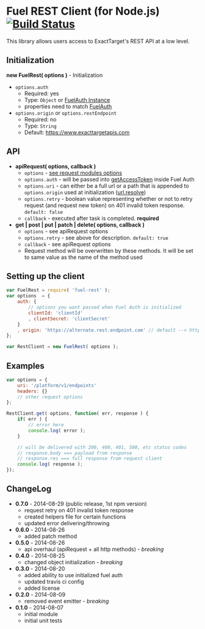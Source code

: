 Fuel REST Client (for Node.js) [![Build Status](https://travis-ci.org/ExactTarget/Fuel-Node-REST.svg?branch=master)](https://travis-ci.org/ExactTarget/Fuel-Node-REST)
=============

This library allows users access to ExactTarget's REST API at a low level.

## Initialization

**new FuelRest( options )** - Initialization

* `options.auth`
    * Required: yes
    * Type: `Object` or [FuelAuth Instance][1]
    * properties need to match [FuelAuth][1]
* `options.origin` or `options.restEndpoint`
    * Required: no
    * Type: `String`
    * Default: https://www.exacttargetapis.com

## API

* **apiRequest( options, callback )**
    * `options` - [see request modules options][3]
    * `options.auth` - will be passed into [getAccessToken][4] inside Fuel Auth
    * `options.uri` - can either be a full url or a path that is appended to `options.origin` used at initialization ([url.resolve][2])
    * `options.retry` - boolean value representing whether or not to retry request (and request new token) on 401 invalid token response. `default: false`
    * `callback` - executed after task is completed. **required**
* **get | post | put | patch | delete( options, callback )**
    * `options` - see apiRequest options
    * `options.retry` - see above for description. `default: true`
    * `callback` - see apiRequest options
    * Request method will be overwritten by these methods. It will be set to same value as the name of the method used

## Setting up the client

```js
var FuelRest = require( 'fuel-rest' );
var options  = {
    auth: {
        // options you want passed when Fuel Auth is initialized
        clientId: 'clientId'
        , clientSecret: 'clientSecret'
    }
    , origin: 'https://alternate.rest.endpoint.com' // default --> https://www.exacttargetapis.com
};

var RestClient = new FuelRest( options );
```


## Examples

```js
var options = {
    uri: '/platform/v1/endpoints'
    headers: {}
    // other request options
};

RestClient.get( options, function( err, response ) {
    if( err ) {
        // error here
        console.log( error );
    }

    // will be delivered with 200, 400, 401, 500, etc status codes
    // response.body === payload from response
    // response.res === full response from request client
    console.log( response );
});
```

## ChangeLog

* **0.7.0** - 2014-08-29 (public release, 1st npm version)
    * request retry on 401 invalid token response
    * created helpers file for certain functions
    * updated error delivering/throwing
* **0.6.0** - 2014-08-26
    * added patch method
* **0.5.0** - 2014-08-26
    * api overhaul (apiRequest + all http methods) - *breaking*
* **0.4.0** - 2014-08-25
    * changed object initialization - *breaking*
* **0.3.0** - 2014-08-20
    * added ability to use initialized fuel auth
    * updated travis ci config
    * added license
* **0.2.0** - 2014-08-09
    * removed event emitter - *breaking*
* **0.1.0** - 2014-08-07
    * initial module
    * initial unit tests

[1]: https://github.com/ExactTarget/Fuel-Node-Auth#initialization
[2]: http://nodejs.org/api/url.html#url_url_resolve_from_to
[3]: https://github.com/mikeal/request#requestoptions-callback
[4]: https://github.com/ExactTarget/Fuel-Node-Auth#api
